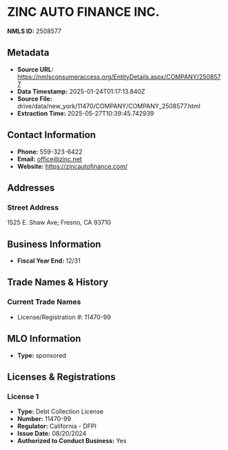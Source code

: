 # ZINC AUTO FINANCE INC.

**NMLS ID:** 2508577

## Metadata
- **Source URL:** https://nmlsconsumeraccess.org/EntityDetails.aspx/COMPANY/2508577
- **Data Timestamp:** 2025-01-24T01:17:13.840Z
- **Source File:** drive/data/new_york/11470/COMPANY/COMPANY_2508577.html
- **Extraction Time:** 2025-05-27T10:39:45.742939

## Contact Information
- **Phone:** 559-323-6422
- **Email:** office@zinc.net
- **Website:** https://zincautofinance.com/

## Addresses
### Street Address
1525 E. Shaw Ave; Fresno, CA 93710

## Business Information
- **Fiscal Year End:** 12/31

## Trade Names & History
### Current Trade Names
- License/Registration #: 11470-99

## MLO Information
- **Type:** sponsored

## Licenses & Registrations

### License 1
- **Type:** Debt Collection License
- **Number:** 11470-99
- **Regulator:** California - DFPI
- **Issue Date:** 08/20/2024
- **Authorized to Conduct Business:** Yes
